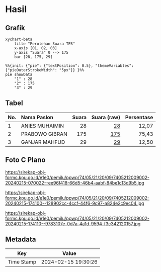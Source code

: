 # Hasil

## Grafik

```mermaid
xychart-beta
    title "Perolehan Suara TPS"
    x-axis [01, 02, 03]
    y-axis "Suara" 0 --> 175
    bar [28, 175, 29]
```

```mermaid
%%{init: {"pie": {"textPosition": 0.5}, "themeVariables": {"pieOuterStrokeWidth": "5px"}} }%%
pie showData
    "1" : 28
    "2" : 175
    "3" : 29
```

## Tabel

| No. | Nama Paslon    | Suara | Suara (raw) | Persentase |
|:--- |:-------------- | -----:| -----------:| ----------:|
| 1   | ANIES MUHAIMIN | 28    | [28][p-1]   | 12,07      |
| 2   | PRABOWO GIBRAN | 175   | [175][p-2]  | 75,43      |
| 3   | GANJAR MAHFUD  | 29    | [29][p-3]   | 12,50      |


[p-1]: https://github.com/gigit-pemilu/pemilu-2024-74-sulawesi-tenggara/blob/main/pilpres/hitung-suara/sub/74-sulawesi-tenggara/sub/05-konawe-selatan/sub/21-basala/sub/2009-teporombua/sub/002-tps/sub/paslon-1.txt
[p-2]: https://github.com/gigit-pemilu/pemilu-2024-74-sulawesi-tenggara/blob/main/pilpres/hitung-suara/sub/74-sulawesi-tenggara/sub/05-konawe-selatan/sub/21-basala/sub/2009-teporombua/sub/002-tps/sub/paslon-2.txt
[p-3]: https://github.com/gigit-pemilu/pemilu-2024-74-sulawesi-tenggara/blob/main/pilpres/hitung-suara/sub/74-sulawesi-tenggara/sub/05-konawe-selatan/sub/21-basala/sub/2009-teporombua/sub/002-tps/sub/paslon-3.txt

## Foto C Plano

https://sirekap-obj-formc.kpu.go.id/e1e0/pemilu/ppwp/74/05/21/20/09/7405212009002-20240215-070022--ee96f418-66d5-46b4-aabf-84be1c13d9b5.jpg

https://sirekap-obj-formc.kpu.go.id/e1e0/pemilu/ppwp/74/05/21/20/09/7405212009002-20240215-174100--128902cc-4ccf-44f6-9c97-a824e2c9ec04.jpg

https://sirekap-obj-formc.kpu.go.id/e1e0/pemilu/ppwp/74/05/21/20/09/7405212009002-20240215-174110--9783107e-0d7a-4a1d-9594-f3c342120157.jpg


## Metadata

| Key        | Value               |
| ---------- | ------------------- |
| Time Stamp | 2024-02-15 19:30:26 |



